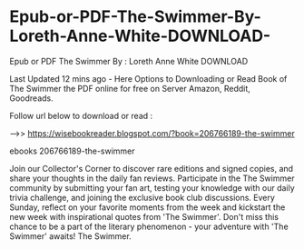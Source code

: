 # Epub-or-PDF-The-Swimmer-By-Loreth-Anne-White-DOWNLOAD-
Epub or PDF The Swimmer By : Loreth Anne White DOWNLOAD 

Last Updated 12 mins ago - Here Options to Downloading or Read Book of The Swimmer the PDF online for free on Server Amazon, Reddit, Goodreads.
 
Follow url below to download or read :
 
-->> https://wisebookreader.blogspot.com/?book=206766189-the-swimmer
 
ebooks 206766189-the-swimmer
 
Join our Collector's Corner to discover rare editions and signed copies, and share your thoughts in the daily fan reviews.
Participate in the The Swimmer community by submitting your fan art, testing your knowledge with our daily trivia challenge, and joining the exclusive book club discussions.
Every Sunday, reflect on your favorite moments from the week and kickstart the new week with inspirational quotes from 'The Swimmer'. Don't miss this chance to be a part of the literary phenomenon - your adventure with 'The Swimmer' awaits! The Swimmer.
